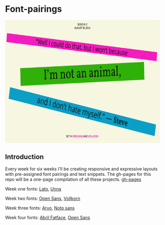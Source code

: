 # Font-pairings

<img src="img/font-pairing.png" alt="font pairing example" height="400" width="700" />

## Introduction
Every week for six weeks I'll be creating responsive and expressive layouts with pre-assigned font pairings and text snippets. The gh-pages for this repo will be a one-page compilation of all these projects. [gh-pages](https://swanie21.github.io/font-pairings/ )

Week one fonts:
[Lato](https://fonts.google.com/specimen/Lato?category=Sans+Serif),
[Unna](https://fonts.google.com/specimen/Unna?category=Serif,Sans+Serif&query=unna)

Week two fonts:
[Open Sans](https://fonts.google.com/specimen/Open+Sans),
[Vollkorn](https://fonts.google.com/specimen/Vollkorn)

Week three fonts:
[Arvo](https://fonts.google.com/specimen/Arvo),
[Noto sans](https://fonts.google.com/specimen/Noto+Sans)

Week four fonts:
[Abril Fatface](https://fonts.google.com/specimen/Abril+Fatface),
[Open Sans](https://fonts.google.com/specimen/Open+Sans)
